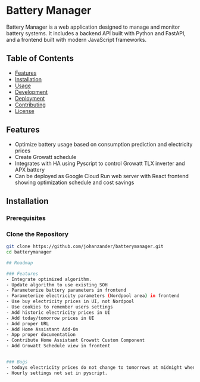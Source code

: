 # Battery Manager

Battery Manager is a web application designed to manage and monitor battery systems. It includes a backend API built with Python and FastAPI, and a frontend built with modern JavaScript frameworks.

## Table of Contents

- [Features](#features)
- [Installation](#installation)
- [Usage](#usage)
- [Development](#development)
- [Deployment](#deployment)
- [Contributing](#contributing)
- [License](#license)

## Features

- Optimize battery usage based on consumption prediction and electricity prices
- Create Growatt schedule
- Integrates with HA using Pyscript to control Growatt TLX inverter and APX battery
- Can be deployed as Google Cloud Run web server with React frontend showing optimization schedule and cost savings 

## Installation

### Prerequisites


### Clone the Repository

```sh
git clone https://github.com/johanzander/batterymanager.git
cd batterymanager

## Roadmap

### Features 
- Integrate optimized algorithm.
- Update algorithm to use existing SOH
- Parameterize battery parameters in frontend
- Parameterize electricity parameters (Nordpool area) in frontend
- Use buy electricity prices in UI, not Nordpool
- Use cookies to remember users settings
- Add historic electricity prices in UI
- Add today/tomorrow prices in UI
- Add proper URL
- Add Home Assistant Add-On
- App proper documentation
- Contribute Home Assistant Growatt Custom Component
- Add Growatt Schedule view in frontent


### Bugs
- todays electricity prices do not change to tomorrows at midnight when running Cloud Run
- Hourly settings not set in pyscript.



